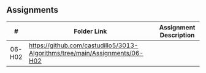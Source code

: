 

## Assignments

|  #  | Folder Link | Assignment Description |
| :-: | ----------- | ---------------------- |
|  06-H02  |   https://github.com/castudillo5/3013-Algorithms/tree/main/Assignments/06-H02 |  |

